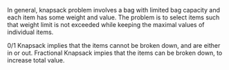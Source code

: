 In general, knapsack problem involves a bag with limited bag capacity and each item has some weight and value.
The problem is to select items such that weight limit is not exceeded while keeping the maximal values of individual items.

0/1 Knapsack implies that the items cannot be broken down, and are either in or out.
Fractional Knapsack impies that the items can be broken down, to increase total value.
